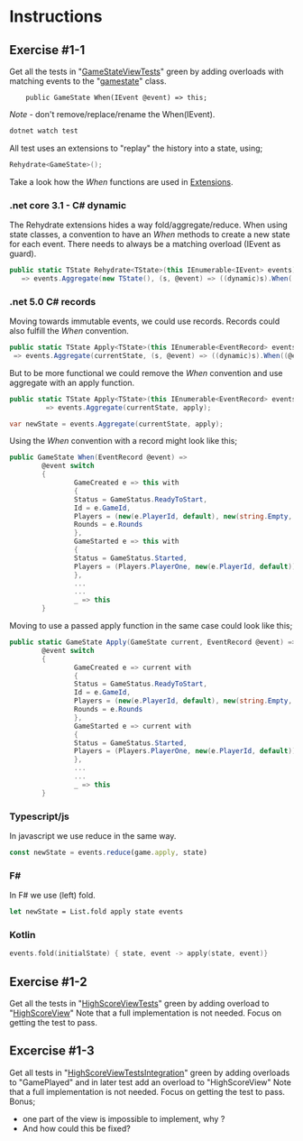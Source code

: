 # Instructions

## Exercise #1-1

Get all the tests in "[GameStateViewTests](RPS.Tests/GameStateViewTests.cs)" green by adding overloads with matching events to the "[gamestate](RPS.Tests/GameState.cs)" class.

        public GameState When(IEvent @event) => this;

*Note* - don't remove/replace/rename the When(IEvent).

```bash
dotnet watch test
```
All test uses an extensions to "replay" the history into a state, using;

```csharp
Rehydrate<GameState>();
```

Take a look how the *When* functions are used in [Extensions](RPS.Tests/Extensions.cs).

### .net core 3.1 - C# dynamic

The Rehydrate extensions hides a way fold/aggregate/reduce. When using state classes, a convention to have an *When* methods to create a new state for each event.
There needs to always be a matching overload (IEvent as guard).

```csharp
public static TState Rehydrate<TState>(this IEnumerable<IEvent> events) where TState : new()
   => events.Aggregate(new TState(), (s, @event) => ((dynamic)s).When((dynamic)@event));
```

### .net 5.0 C# records

Moving towards immutable events, we could use records. Records could also fulfill the *When* convention.  

```csharp
public static TState Apply<TState>(this IEnumerable<EventRecord> events, TState currentState) where TState : new()
 => events.Aggregate(currentState, (s, @event) => ((dynamic)s).When((@event)));
```
But to be more functional we could remove the *When* convention and use aggregate with an apply function.

```csharp
public static TState Apply<TState>(this IEnumerable<EventRecord> events, TState currentState, Func<TState, EventRecord, TState> apply) where TState : new()
         => events.Aggregate(currentState, apply);
```

```csharp
var newState = events.Aggregate(currentState, apply);
```

Using the *When* convention with a record might look like this;


```csharp
public GameState When(EventRecord @event) =>
        @event switch
        {
                GameCreated e => this with
                {
                Status = GameStatus.ReadyToStart,
                Id = e.GameId,
                Players = (new(e.PlayerId, default), new(string.Empty, default)),
                Rounds = e.Rounds
                },
                GameStarted e => this with
                {
                Status = GameStatus.Started,
                Players = (Players.PlayerOne, new(e.PlayerId, default))
                },
                ...
                ...
                _ => this
        }
```

Moving to use a passed apply function in the same case could look like this;

```csharp
public static GameState Apply(GameState current, EventRecord @event) =>
        @event switch
        {
                GameCreated e => current with
                {
                Status = GameStatus.ReadyToStart,
                Id = e.GameId,
                Players = (new(e.PlayerId, default), new(string.Empty, default)),
                Rounds = e.Rounds
                },
                GameStarted e => current with
                {
                Status = GameStatus.Started,
                Players = (Players.PlayerOne, new(e.PlayerId, default))
                },
                ...
                ...
                _ => this
        }
```

### Typescript/js

In javascript we use reduce in the same way.

```typescript
const newState = events.reduce(game.apply, state)
```

### F#

In F# we use (left) fold.

```fsharp
let newState = List.fold apply state events 
```

### Kotlin

```kotlin
events.fold(initialState) { state, event -> apply(state, event)}
```

## Exercise #1-2

Get all the tests in "[HighScoreViewTests](RPS.Tests/HighScoreViewTests.cs)" green by adding overload to "[HighScoreView](RPS.Tests/HighScoreView.cs)"
Note that a full implementation is not needed. Focus on getting the test to pass.

## Excercise #1-3

Get all tests in "[HighScoreViewTestsIntegration](RPS.Tests/HighScoreViewTestsIntegration.cs)" green by adding overloads to "GamePlayed" and in later test add an overload to "HighScoreView"
Note that a full implementation is not needed. Focus on getting the test to pass.
Bonus;
- one part of the view is impossible to implement, why ?
- And how could this be fixed?

